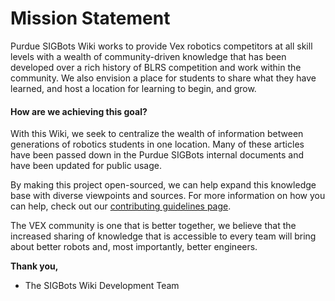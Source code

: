 # Mission Statement

Purdue SIGBots Wiki works to provide Vex robotics competitors at all skill levels with a wealth of community-driven knowledge that has been developed over a rich history of BLRS competition and work within the community. We also envision a place for students to share what they have learned, and host a location for learning to begin, and grow.&#x20;

#### How are we achieving this goal?

With this Wiki, we seek to centralize the wealth of information between generations of robotics students in one location. Many of these articles have been passed down in the Purdue SIGBots internal documents and have been updated for public usage.&#x20;

By making this project open-sourced, we can help expand this knowledge base with diverse viewpoints and sources. For more information on how you can help, check out our [contributing guidelines page](contributing-guidelines/).

The VEX community is one that is better together, we believe that the increased sharing of knowledge that is accessible to every team will bring about better robots and, most importantly, better engineers.

**Thank you,**

* The SIGBots Wiki Development Team
